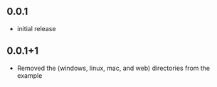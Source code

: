 ## 0.0.1

- initial release

## 0.0.1+1

- Removed the (windows, linux, mac, and web) directories from the example
